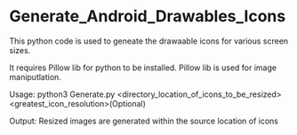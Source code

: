 # Generate_Android_Drawables_Icons
This python code is used to geneate the drawaable icons for various screen sizes.

It requires Pillow lib for python to be installed.
Pillow lib is used for image maniputlation.

Usage:
python3 Generate.py <directory_location_of_icons_to_be_resized> <greatest_icon_resolution>(Optional)

Output:
Resized images are generated within the source location of icons
